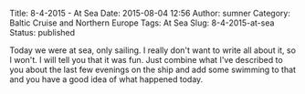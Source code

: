 Title: 8-4-2015 - At Sea
Date: 2015-08-04 12:56
Author: sumner
Category: Baltic Cruise and Northern Europe
Tags: At Sea
Slug: 8-4-2015-at-sea
Status: published

Today we were at sea, only sailing. I really don't want to write all about it,
so I won't. I will tell you that it was fun. Just combine what I've described to
you about the last few evenings on the ship and add some swimming to that and
you have a good idea of what happened today.
